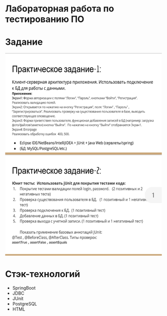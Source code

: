 # Лабораторная работа по тестированию ПО

# Задание


<img src="images/тестированиеПО.jpg" height=650 width=600>


# Стэк-технологий

* SpringBoot
* JDBC
* JUnit
* PostgreSQL
* HTML
